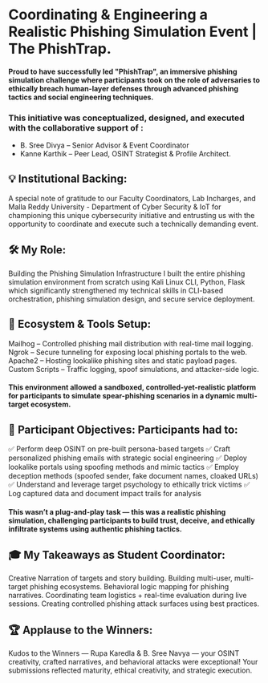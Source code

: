 # Coordinating & Engineering a Realistic Phishing Simulation Event | The PhishTrap.
#### Proud to have successfully led "PhishTrap", an immersive phishing simulation challenge where participants took on the role of adversaries to ethically breach human-layer defenses through advanced phishing tactics and social engineering techniques.

### This initiative was conceptualized, designed, and executed with the collaborative support of : 
- B. Sree Divya – Senior Advisor & Event Coordinator 
- Kanne Karthik – Peer Lead, OSINT Strategist & Profile Architect. 

## 💡 Institutional Backing:
 A special note of gratitude to our Faculty Coordinators, Lab Incharges, and Malla Reddy University - Department of Cyber Security & IoT for championing this unique cybersecurity initiative and entrusting us with the opportunity to coordinate and execute such a technically demanding event.

## 🛠️ My Role: 
Building the Phishing Simulation Infrastructure
I built the entire phishing simulation environment from scratch using Kali Linux CLI, Python, Flask which significantly strengthened my technical skills in CLI-based orchestration, phishing simulation design, and secure service deployment.

## 🔧 Ecosystem & Tools Setup:
Mailhog – Controlled phishing mail distribution with real-time mail logging.
Ngrok – Secure tunneling for exposing local phishing portals to the web.
Apache2 – Hosting lookalike phishing sites and static payload pages.
Custom Scripts – Traffic logging, spoof simulations, and attacker-side logic.
#### This environment allowed a sandboxed, controlled-yet-realistic platform for participants to simulate spear-phishing scenarios in a dynamic multi-target ecosystem.

## 🎯 Participant Objectives: Participants had to:
 ✅ Perform deep OSINT on pre-built persona-based targets
 ✅ Craft personalized phishing emails with strategic social engineering
 ✅ Deploy lookalike portals using spoofing methods and mimic tactics
 ✅ Employ deception methods (spoofed sender, fake document names, cloaked URLs)
 ✅ Understand and leverage target psychology to ethically trick victims
 ✅ Log captured data and document impact trails for analysis
#### This wasn’t a plug-and-play task — this was a realistic phishing simulation, challenging participants to build trust, deceive, and ethically infiltrate systems using authentic phishing tactics.

## 🎓 My Takeaways as Student Coordinator:
Creative Narration of targets and story building.
Building multi-user, multi-target phishing ecosystems.
Behavioral logic mapping for phishing narratives.
Coordinating team logistics + real-time evaluation during live sessions.
Creating controlled phishing attack surfaces using best practices.

## 🏆 Applause to the Winners:
Kudos to the Winners — Rupa Karedla & B. Sree Navya — your OSINT creativity, crafted narratives, and behavioral attacks were exceptional! Your submissions reflected maturity, ethical creativity, and strategic execution.


